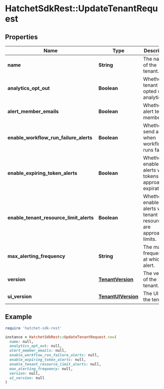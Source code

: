 # HatchetSdkRest::UpdateTenantRequest

## Properties

| Name | Type | Description | Notes |
| ---- | ---- | ----------- | ----- |
| **name** | **String** | The name of the tenant. | [optional] |
| **analytics_opt_out** | **Boolean** | Whether the tenant has opted out of analytics. | [optional] |
| **alert_member_emails** | **Boolean** | Whether to alert tenant members. | [optional] |
| **enable_workflow_run_failure_alerts** | **Boolean** | Whether to send alerts when workflow runs fail. | [optional] |
| **enable_expiring_token_alerts** | **Boolean** | Whether to enable alerts when tokens are approaching expiration. | [optional] |
| **enable_tenant_resource_limit_alerts** | **Boolean** | Whether to enable alerts when tenant resources are approaching limits. | [optional] |
| **max_alerting_frequency** | **String** | The max frequency at which to alert. | [optional] |
| **version** | [**TenantVersion**](TenantVersion.md) | The version of the tenant. | [optional] |
| **ui_version** | [**TenantUIVersion**](TenantUIVersion.md) | The UI of the tenant. | [optional] |

## Example

```ruby
require 'hatchet-sdk-rest'

instance = HatchetSdkRest::UpdateTenantRequest.new(
  name: null,
  analytics_opt_out: null,
  alert_member_emails: null,
  enable_workflow_run_failure_alerts: null,
  enable_expiring_token_alerts: null,
  enable_tenant_resource_limit_alerts: null,
  max_alerting_frequency: null,
  version: null,
  ui_version: null
)
```

